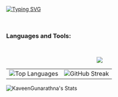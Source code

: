 <a href="https://git.io/typing-svg"><img src="https://readme-typing-svg.demolab.com?font=Fira+Code&size=30&pause=1000&center=true&vCenter=true&random=false&width=800&lines=Hi%F0%9F%91%8B+I+am+Kaveen+Gunarathna" alt="Typing SVG" /></a>

<br/>

<h3 align="left">Languages and Tools:</h3>


<br/>



<p align="center">
  <a href="https://skillicons.dev">
<img src="https://skillicons.dev/icons?i=html,css,js,c,java,react,git,github,mysql,vscode,idea,figma&theme=dark&perline=13"/>
 </a>
</p>
<table>
  <tr>
    <td>
      <img src="https://github-readme-stats.vercel.app/api/top-langs/?username=kaveen20030408&theme=highcontrast&layout=compact&langs_count=20&hide_border=true&count_private=true" alt="Top Languages">
    </td>
    <td>
      <img src="https://github-readme-streak-stats.herokuapp.com/?user=Kaveen20030408&theme=highcontrast&hide_border=true" alt="GitHub Streak">
    </td>
  </tr>
</table>

 ![KaveenGunarathna's Stats](https://github-readme-stats.vercel.app/api?username=Kaveen20030408&theme=midnight-purple&show_icons=true&hide_border=true&count_private=true)
